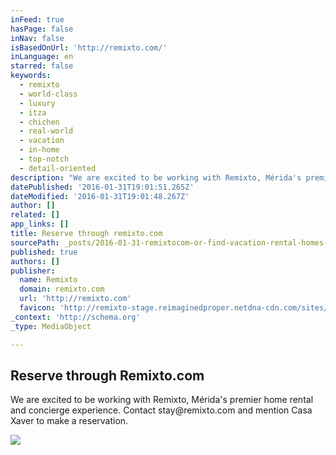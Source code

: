 ```yaml
---
inFeed: true
hasPage: false
inNav: false
isBasedOnUrl: 'http://remixto.com/'
inLanguage: en
starred: false
keywords:
  - remixto
  - world-class
  - luxury
  - itza
  - chichen
  - real-world
  - vacation
  - in-home
  - top-notch
  - detail-oriented
description: "We are excited to be working with Remixto, Mérida's premier home rental and concierge experience. Contact stay@remixto.com and mention Casa Xaver to make a reservation."
datePublished: '2016-01-31T19:01:51.265Z'
dateModified: '2016-01-31T19:01:48.267Z'
author: []
related: []
app_links: []
title: Reserve through remixto.com
sourcePath: _posts/2016-01-31-remixtocom-or-find-vacation-rental-homes-in-merida-and-the-y.md
published: true
authors: []
publisher:
  name: Remixto
  domain: remixto.com
  url: 'http://remixto.com'
  favicon: 'http://remixto-stage.reimaginedproper.netdna-cdn.com/sites/default/files/favicon.ico'
_context: 'http://schema.org'
_type: MediaObject

---
```

<article style=""><h1>Reserve through Remixto.com</h1><p>We are excited to be working with Remixto, Mérida's premier home rental and concierge experience. Contact stay@remixto.com and mention Casa Xaver to make a reservation.</p><img src="https://s3-us-west-2.amazonaws.com/the-grid-img/p/4df0de90790afab18083d1caa515d129607e8f89.jpg" /></article>